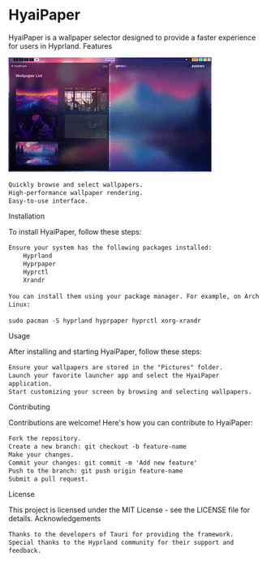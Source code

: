 # HyaiPaper


HyaiPaper is a wallpaper selector designed to provide a faster experience for users in Hyprland.
Features

![Alt Text](video.gif)


    Quickly browse and select wallpapers.
    High-performance wallpaper rendering.
    Easy-to-use interface.

Installation

To install HyaiPaper, follow these steps:

    Ensure your system has the following packages installed:
        Hyprland
        Hyprpaper
        Hyprctl
        Xrandr

    You can install them using your package manager. For example, on Arch Linux:

    sudo pacman -S hyprland hyprpaper hyprctl xorg-xrandr


Usage

After installing and starting HyaiPaper, follow these steps:

    Ensure your wallpapers are stored in the "Pictures" folder.
    Launch your favorite launcher app and select the HyaiPaper application.
    Start customizing your screen by browsing and selecting wallpapers.

Contributing

Contributions are welcome! Here's how you can contribute to HyaiPaper:

    Fork the repository.
    Create a new branch: git checkout -b feature-name
    Make your changes.
    Commit your changes: git commit -m 'Add new feature'
    Push to the branch: git push origin feature-name
    Submit a pull request.

License

This project is licensed under the MIT License - see the LICENSE file for details.
Acknowledgements

    Thanks to the developers of Tauri for providing the framework.
    Special thanks to the Hyprland community for their support and feedback.
